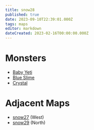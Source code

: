 ```yaml
---
title: snow28
published: true
date: 2023-09-10T22:39:01.000Z
tags: maps
editor: markdown
dateCreated: 2023-02-16T00:00:00.000Z
---
```



# Monsters
 * [Baby Yeti](/monsters/baby-yeti)
 * [Blue Slime](/monsters/blue-slime)
 * [Crystal](/monsters/crystal)

# Adjacent Maps
 * [snow27](/maps/snow27) (West)
 * [snow29](/maps/snow29) (North)
